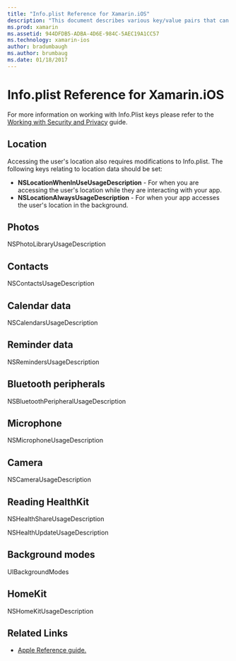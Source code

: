 ```yaml
---
title: "Info.plist Reference for Xamarin.iOS"
description: "This document describes various key/value pairs that can be set in the Info.plist file of a Xamarin.iOS application. These keys are necessary if your app performs specific tasks such as accessing location, photos, the microphone, or the camera."
ms.prod: xamarin
ms.assetid: 944DFDB5-ADBA-4D6E-984C-5AEC19A1CC57
ms.technology: xamarin-ios
author: bradumbaugh
ms.author: brumbaug
ms.date: 01/18/2017
---
```


# Info.plist Reference for Xamarin.iOS

For more information on working with Info.Plist keys please refer to the [Working with Security and Privacy](~/ios/app-fundamentals/security-privacy.md) guide. 

## Location 

Accessing the user's location also requires modifications to Info.plist. The following keys relating to location data should be set: 

* **NSLocationWhenInUseUsageDescription** - For when you are accessing the user's location while they are interacting with your app. 
* **NSLocationAlwaysUsageDescription** - For when your app accesses the user's location in the background.

## Photos 

NSPhotoLibraryUsageDescription  

## Contacts 

NSContactsUsageDescription 

## Calendar data 
    
NSCalendarsUsageDescription 

## Reminder data 
    
NSRemindersUsageDescription 

## Bluetooth peripherals 
    
NSBluetoothPeripheralUsageDescription 

## Microphone 

NSMicrophoneUsageDescription 

## Camera 
    
NSCameraUsageDescription 

## Reading HealthKit  

NSHealthShareUsageDescription 

NSHealthUpdateUsageDescription 

## Background modes 
    
UIBackgroundModes 

## HomeKit 

NSHomeKitUsageDescription 


## Related Links

- [Apple Reference guide.](https://developer.apple.com/library/content/documentation/General/Reference/InfoPlistKeyReference/Articles/iPhoneOSKeys.html#//apple_ref/doc/uid/TP40009252-SW10)
